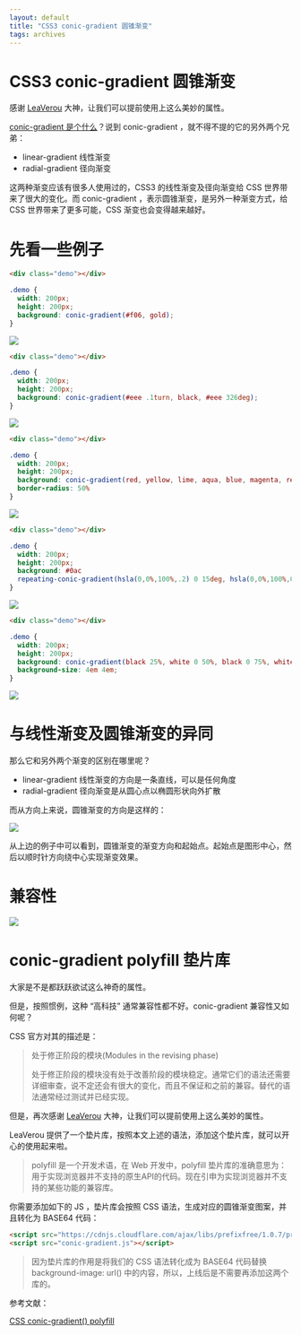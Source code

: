```yaml
---
layout: default
title: "CSS3 conic-gradient 圆锥渐变"
tags: archives
---
```


# CSS3 conic-gradient 圆锥渐变

感谢 [LeaVerou](<https://github.com/leaverou/conic-gradient>) 大神，让我们可以提前使用上这么美妙的属性。

[conic-gradient 是个什么](https://developer.mozilla.org/en-US/docs/Web/CSS/conic-gradient)？说到 conic-gradient ，就不得不提的它的另外两个兄弟：

- linear-gradient 线性渐变
- radial-gradient 径向渐变

这两种渐变应该有很多人使用过的，CSS3 的线性渐变及径向渐变给 CSS 世界带来了很大的变化。而 conic-gradient ，表示圆锥渐变，是另外一种渐变方式，给 CSS 世界带来了更多可能，CSS 渐变也会变得越来越好。

# 先看一些例子

```html
<div class="demo"></div>
```

```css
.demo {
  width: 200px;
  height: 200px;
  background: conic-gradient(#f06, gold);
}
```

![](https://lien-1258580758.cos.ap-shanghai.myqcloud.com/blog-img/15_conic-gradient/01.png)

```html
<div class="demo"></div>
```

```css
.demo {
  width: 200px;
  height: 200px;
  background: conic-gradient(#eee .1turn, black, #eee 326deg);
}
```

![](https://lien-1258580758.cos.ap-shanghai.myqcloud.com/blog-img/15_conic-gradient/02.png)

```html
<div class="demo"></div>
```

```css
.demo {
  width: 200px;
  height: 200px;
  background: conic-gradient(red, yellow, lime, aqua, blue, magenta, red);
  border-radius: 50%
}
```

![](https://lien-1258580758.cos.ap-shanghai.myqcloud.com/blog-img/15_conic-gradient/03.png)

```html
<div class="demo"></div>
```

```css
.demo {
  width: 200px;
  height: 200px;
  background: #0ac
  repeating-conic-gradient(hsla(0,0%,100%,.2) 0 15deg, hsla(0,0%,100%,0) 0 30deg);
}
```

![](https://lien-1258580758.cos.ap-shanghai.myqcloud.com/blog-img/15_conic-gradient/04.png)

```html
<div class="demo"></div>
```

```css
.demo {
  width: 200px;
  height: 200px;
  background: conic-gradient(black 25%, white 0 50%, black 0 75%, white 0);
  background-size: 4em 4em;
}
```

![](https://lien-1258580758.cos.ap-shanghai.myqcloud.com/blog-img/15_conic-gradient/05.png)

# 与线性渐变及圆锥渐变的异同

那么它和另外两个渐变的区别在哪里呢？

- linear-gradient 线性渐变的方向是一条直线，可以是任何角度
- radial-gradient 径向渐变是从圆心点以椭圆形状向外扩散

而从方向上来说，圆锥渐变的方向是这样的：

![](https://lien-1258580758.cos.ap-shanghai.myqcloud.com/blog-img/15_conic-gradient/07.png)

从上边的例子中可以看到，圆锥渐变的渐变方向和起始点。起始点是图形中心，然后以顺时针方向绕中心实现渐变效果。

# 兼容性

![](https://lien-1258580758.cos.ap-shanghai.myqcloud.com/blog-img/15_conic-gradient/06.png)

# conic-gradient polyfill 垫片库

大家是不是都跃跃欲试这么神奇的属性。

但是，按照惯例，这种 “高科技” 通常兼容性都不好。conic-gradient 兼容性又如何呢？

CSS 官方对其的描述是：

> 处于修正阶段的模块(Modules in the revising phase)
>
>
>
> 处于修正阶段的模块没有处于改善阶段的模块稳定。通常它们的语法还需要详细审查，说不定还会有很大的变化，而且不保证和之前的兼容。替代的语法通常经过测试并已经实现。

但是，再次感谢 [LeaVerou](https://github.com/leaverou/conic-gradient) 大神，让我们可以提前使用上这么美妙的属性。

LeaVerou 提供了一个垫片库，按照本文上述的语法，添加这个垫片库，就可以开心的使用起来啦。

> polyfill 是一个开发术语，在 Web 开发中，polyfill 垫片库的准确意思为：用于实现浏览器并不支持的原生API的代码。现在引申为实现浏览器并不支持的某些功能的兼容库。

你需要添加如下的 JS ，垫片库会按照 CSS 语法，生成对应的圆锥渐变图案，并且转化为 BASE64 代码：

```html
<script src="https://cdnjs.cloudflare.com/ajax/libs/prefixfree/1.0.7/prefixfree.min.js"></script>
<script src="conic-gradient.js"></script>
```

> 因为垫片库的作用是将我们的 CSS 语法转化成为 BASE64 代码替换 background-image: url() 中的内容，所以，上线后是不需要再添加这两个库的。

参考文献：

[CSS conic-gradient() polyfill](http://leaverou.github.io/conic-gradient/)





